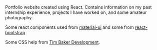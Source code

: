 Portfolio website created using React.
Contains information on my past internship experience, projects I have worked on, and some amateur photography.

Some react components used from [material-ui](https://material-ui.com/) and some from [react-bootstrap](https://react-bootstrap.github.io/)

Some CSS help from [Tim Baker Development](https://github.com/tbakerx).
